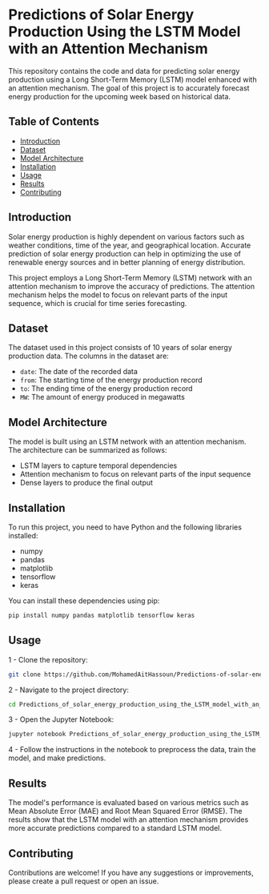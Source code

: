 # Predictions of Solar Energy Production Using the LSTM Model with an Attention Mechanism

This repository contains the code and data for predicting solar energy production using a Long Short-Term Memory (LSTM) model enhanced with an attention mechanism. The goal of this project is to accurately forecast energy production for the upcoming week based on historical data.

## Table of Contents

- [Introduction](#introduction)
- [Dataset](#dataset)
- [Model Architecture](#model-architecture)
- [Installation](#installation)
- [Usage](#usage)
- [Results](#results)
- [Contributing](#contributing)

## Introduction

Solar energy production is highly dependent on various factors such as weather conditions, time of the year, and geographical location. Accurate prediction of solar energy production can help in optimizing the use of renewable energy sources and in better planning of energy distribution.

This project employs a Long Short-Term Memory (LSTM) network with an attention mechanism to improve the accuracy of predictions. The attention mechanism helps the model to focus on relevant parts of the input sequence, which is crucial for time series forecasting.

## Dataset

The dataset used in this project consists of 10 years of solar energy production data. The columns in the dataset are:
- `date`: The date of the recorded data
- `from`: The starting time of the energy production record
- `to`: The ending time of the energy production record
- `MW`: The amount of energy produced in megawatts

## Model Architecture

The model is built using an LSTM network with an attention mechanism. The architecture can be summarized as follows:
- LSTM layers to capture temporal dependencies
- Attention mechanism to focus on relevant parts of the input sequence
- Dense layers to produce the final output

## Installation

To run this project, you need to have Python and the following libraries installed:

- numpy
- pandas
- matplotlib
- tensorflow
- keras

You can install these dependencies using pip:

```bash
pip install numpy pandas matplotlib tensorflow keras
```

## Usage

 1 - Clone the repository:

```bash
git clone https://github.com/MohamedAitHassoun/Predictions-of-solar-energy-production-using-the-LSTM-model-with-an-attention-mechanism.git
```

 2 - Navigate to the project directory:

```bash
cd Predictions_of_solar_energy_production_using_the_LSTM_model_with_an_attention_mechanism
```

 3 - Open the Jupyter Notebook:

```bash
jupyter notebook Predictions_of_solar_energy_production_using_the_LSTM_model_with_an_attention_mechanism.ipynb
```
 4 - Follow the instructions in the notebook to preprocess the data, train the model, and make predictions.

## Results

The model's performance is evaluated based on various metrics such as Mean Absolute Error (MAE) and Root Mean Squared Error (RMSE). The results show that the LSTM model with an attention mechanism provides more accurate predictions compared to a standard LSTM model.

## Contributing

Contributions are welcome! If you have any suggestions or improvements, please create a pull request or open an issue.

